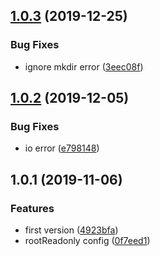 ## [1.0.3](https://github.com/somewind/express-web-file-store/compare/v1.0.2...v1.0.3) (2019-12-25)


### Bug Fixes

* ignore mkdir error ([3eec08f](https://github.com/somewind/express-web-file-store/commit/3eec08f))



## [1.0.2](https://github.com/somewind/express-web-file-store/compare/v1.0.1...v1.0.2) (2019-12-05)


### Bug Fixes

* io error ([e798148](https://github.com/somewind/express-web-file-store/commit/e798148))



## 1.0.1 (2019-11-06)


### Features

* first version ([4923bfa](https://github.com/somewind/express-web-file-store/commit/4923bfa))
* rootReadonly config ([0f7eed1](https://github.com/somewind/express-web-file-store/commit/0f7eed1))



